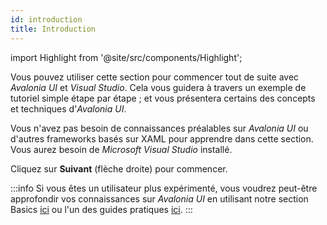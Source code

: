 ```yaml
---
id: introduction
title: Introduction
---
```


import Highlight from '@site/src/components/Highlight';

Vous pouvez utiliser cette section pour commencer tout de suite avec _Avalonia UI_ et _Visual Studio_. Cela vous guidera à travers un exemple de tutoriel simple étape par étape ; et vous présentera certains des concepts et techniques d'_Avalonia UI_.

Vous n'avez pas besoin de connaissances préalables sur _Avalonia UI_ ou d'autres frameworks basés sur XAML pour apprendre dans cette section. Vous aurez besoin de _Microsoft Visual Studio_ installé.

Cliquez sur <Highlight color="#25c2a0">**Suivant**</Highlight> (flèche droite) pour commencer.

:::info
Si vous êtes un utilisateur plus expérimenté, vous voudrez peut-être approfondir vos connaissances sur _Avalonia UI_ en utilisant notre section Basics [ici](../basics) ou l'un des guides pratiques [ici](../guides).
:::
